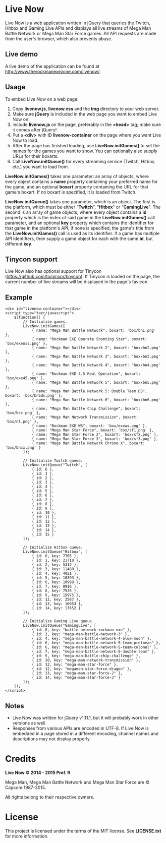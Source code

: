 Live Now
========
Live Now is a web application written in jQuery that queries the Twitch, Hitbox and Gaming Live APIs and displays all live streams of Mega Man Battle Network or Mega Man Star Force games. All API requests are made from the user's browser, which also prevents abuse.

Live demo
---------
A live demo of the application can be found at http://www.therockmanexezone.com/livenow/.

Usage
-----
To embed Live Now on a web page:

1. Copy **livenow.js**, **livenow.css** and the **img** directory to your web server.
2. Make sure **jQuery** is included in the web page you want to embed Live Now on.
3. Include **livenow.js** on the page, preferably in the **&lt;head&gt;** tag; make sure it comes after jQuery!
4. Put a **&lt;div&gt;** with ID **livenow-container** on the page where you want Live Now to load.
5. After the page has finished loading, use **LiveNow.initGames()** to set the names for the games you want to show. You can optionally also supply URLs for their boxarts.
6. Call **LiveNow.initQueue()** for every streaming service (Twitch, Hitbox, etc.) you want to load from.

**LiveNow.initGames()** takes one parameter: an array of objects, where every object contains a **name** property containing your preferred name for the game, and an optional **boxart** property containing the URL for that game's boxart. If no boxart is specified, it is loaded from Twitch.

**LiveNow.initQueue()** takes one parameter, which is an object. The first is the platform, which must be either "**Twitch**", "**Hitbox**" or "**GamingLive**". The second is an array of game objects, where every object contains a **id** property which is the index of said game in the **LiveNow.initGames()** call parameter, and an optional **key** property which contains the identifier for that game in the platform's API; if none is specified, the game's title from the **LiveNow.initGames()** call is used as its identifier. If a game has multiple API identifiers, then supply a game object for each with the same **id**, but different **key**.

Tinycon support
---------------
Live Now also has optional support for Tinycon (https://github.com/tommoor/tinycon). If Tinycon is loaded on the page, the current number of live streams will be displayed in the page's favicon.

Example
-------
```
<div id="livenow-container"></div>
<script type="text/javascript">
	$(function() {
		// Initialize games.
		LiveNow.initGames([
			{ name: "Mega Man Battle Network", boxart: 'box/bn1.png' },
			{ name: "Rockman EXE Operate Shooting Star", boxart: 'box/exeoss.png' },
			{ name: "Mega Man Battle Network 2", boxart: 'box/bn2.png' },
			{ name: "Mega Man Battle Network 3", boxart: 'box/bn3.png' },
			{ name: "Mega Man Battle Network 4", boxart: 'box/bn4.png' },
			{ name: "Rockman EXE 4.5 Real Operation", boxart: 'box/exe45.png' },
			{ name: "Mega Man Battle Network 5", boxart: 'box/bn5.png' },
			{ name: "Mega Man Battle Network 5: Double Team DS", boxart: 'box/bn5ds.png' },
			{ name: "Mega Man Battle Network 6", boxart: 'box/bn6.png' },
			{ name: "Mega Man Battle Chip Challenge", boxart: 'box/bcc.png' },
			{ name: "Mega Man Network Transmission", boxart: 'box/nt.png' },
			{ name: "Rockman EXE WS", boxart: 'box/exews.png' },
			{ name: "Mega Man Star Force", boxart: 'box/sf1.png' },
			{ name: "Mega Man Star Force 2", boxart: 'box/sf2.png' },
			{ name: "Mega Man Star Force 3", boxart: 'box/sf3.png' },
			{ name: "Mega Man Battle Network Chrono X", boxart: 'box/bncx.png' }
		]);

		// Initialize Twitch queue.
		LiveNow.initQueue("Twitch", [
			{ id: 0 },
			{ id: 1 },
			{ id: 2 },
			{ id: 3 },
			{ id: 4 },
			{ id: 5 },
			{ id: 6 },
			{ id: 7 },
			{ id: 8 },
			{ id: 9 },
			{ id: 10 },
			{ id: 11 },
			{ id: 12 },
			{ id: 13 },
			{ id: 14 },
			{ id: 15 }
		]);
        
		// Initialize Hitbox queue.
		LiveNow.initQueue("Hitbox", [
			{ id: 0, key: 7705 },
			{ id: 1, key: 21710 },
			{ id: 2, key: 5312 },
			{ id: 3, key: 11480 },
			{ id: 4, key: 4021 },
			{ id: 5, key: 10393 },
			{ id: 6, key: 10999 },
			{ id: 7, key: 8916 },
			{ id: 8, key: 7535 },
			{ id: 9, key: 15975 },
			{ id: 12, key: 2567 },
			{ id: 13, key: 16953 },
			{ id: 14, key: 17652 }
		]);

		// Initialize Gaming Live queue.
		LiveNow.initQueue("GamingLive", [
			{ id: 0, key: "battle-network-rockman-exe" },
			{ id: 3, key: "mega-man-battle-network-3" },
			{ id: 4, key: "mega-man-battle-network-4-blue-moon" },
			{ id: 6, key: "mega-man-battle-network-5-team-protoman" },
			{ id: 6, key: "mega-man-battle-network-5-team-colonel" },
			{ id: 7, key: "mega-man-battle-network-5-double-team" },
			{ id: 9, key: "mega-man-battle-chip-challenge" },
			{ id: 10, key: "mega-man-network-transmission" },
			{ id: 12, key: "mega-man-star-force" },
			{ id: 12, key: "megaman-star-force-dragon" },
			{ id: 13, key: "mega-man-star-force-2" },
			{ id: 14, key: "mega-man-star-force-3" }
		]);
	});
</script>
```

Notes
-----
* Live Now was written for jQuery v1.11.1, but it will probably work in other versions as well.
* Responses from various APIs are encoded in UTF-8. If Live Now is embedded in a page stored in a different encoding, channel names and descriptions may not display properly.

Credits
=======
**Live Now © 2014 - 2015 Prof. 9**

Mega Man, Mega Man Battle Network and Mega Man Star Force are © Capcom 1987-2015.

All rights belong to their respective owners.

License
=======
This project is licensed under the terms of the MIT license. See **LICENSE.txt** for more information.